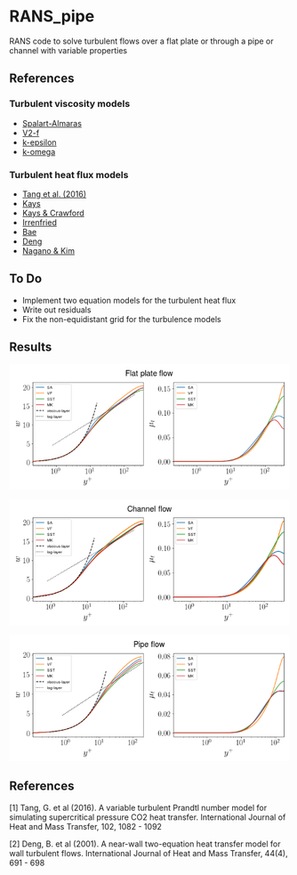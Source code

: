 # RANS_pipe
RANS code to solve turbulent flows over a flat plate or through a pipe or channel with variable properties

## References 
### Turbulent viscosity models
* [Spalart-Almaras](https://arc.aiaa.org/doi/pdf/10.2514/6.1992-439)
* [V2-f]()
* [k-epsilon](https://www.sciencedirect.com/science/article/pii/0017931072900762)
* [k-omega](https://arc.aiaa.org/doi/abs/10.2514/3.12149)

### Turbulent heat flux models
* [Tang et al. (2016)](https://www.sciencedirect.com/science/article/pii/S0017931016300734#b0205) 
* [Kays](https://www.sciencedirect.com/science/article/pii/S0017931016300734#b0205) 
* [Kays & Crawford](https://www.sciencedirect.com/science/article/pii/S0017931016300734#b0205)
* [Irrenfried](https://www.sciencedirect.com/science/article/pii/S0142727X17304083?via%3Dihub)
* [Bae](https://www.infona.pl/resource/bwmeta1.element.elsevier-e6af3d8b-9871-32d3-a9f6-4972a82f5f76)
* [Deng](https://www.sciencedirect.com/science/article/abs/pii/S0017931000001319)
* [Nagano & Kim](https://asmedigitalcollection.asme.org/heattransfer/article-abstract/110/3/583/382763/A-Two-Equation-Model-for-Heat-Transport-in-Wall?redirectedFrom=fulltext)
## To Do
* Implement two equation models for the turbulent heat flux
* Write out residuals
* Fix the non-equidistant grid for the turbulence models


## Results
<img src="https://github.com/Fluid-Dynamics-Of-Energy-Systems-Team/RANS_pipe/raw/clean/notebooks/bl.png"
     style="float: center; margin-right: 10px;" />
     
<img src="https://github.com/Fluid-Dynamics-Of-Energy-Systems-Team/RANS_pipe/raw/clean/notebooks/channel.png"
     style="float: center; margin-right: 10px;" />
     
<img src="https://github.com/Fluid-Dynamics-Of-Energy-Systems-Team/RANS_pipe/raw/clean/notebooks/pipe.png"
     style="float: center; margin-right: 10px;" />

## References
<a id="1">[1]</a> 
Tang, G. et al (2016).
A variable turbulent Prandtl number model for simulating supercritical pressure CO2 heat transfer.
International Journal of Heat and Mass Transfer, 102, 1082 - 1092

<a id="2">[2]</a> 
Deng, B. et al (2001).
A near-wall two-equation heat transfer model for wall turbulent flows.
International Journal of Heat and Mass Transfer, 44(4), 691 - 698

